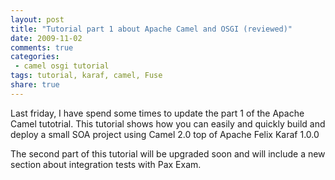 ```yaml
---
layout: post
title: "Tutorial part 1 about Apache Camel and OSGI (reviewed)"
date: 2009-11-02
comments: true
categories:
 - camel osgi tutorial
tags: tutorial, karaf, camel, Fuse
share: true
---
```


Last friday, I have spend some times to update the part 1 of the Apache Camel tutotrial. This tutorial shows how you can easily and quickly build and deploy a small SOA project using Camel 2.0 top of Apache Felix Karaf 1.0.0

The second part of this tutorial will be upgraded soon and will include a new section about integration tests with Pax Exam.

